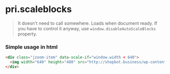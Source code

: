 # pri.scaleblocks

> It doesn't need to call somewhere. Loads when document ready.
> If you have to control it anyway, use `window.disableAutoScaleBlocks` property.

### Simple usage in html
```html
<div class="jzoom-item" data-scale-if="window.width < 640">
  <img width="640" height="480" src="http://shopbot.business/wp-content/uploads/Google-Pixel-4.jpg">
</div>
```
